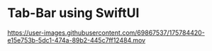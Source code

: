 # Tab-Bar using SwiftUI


https://user-images.githubusercontent.com/69867537/175784420-e15e753b-5dc1-474a-89b2-445c7ff12484.mov

